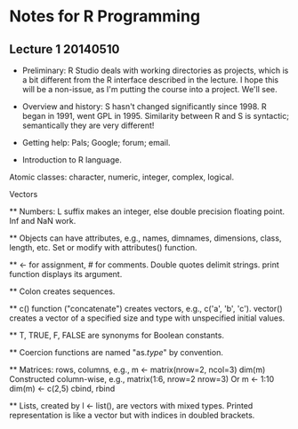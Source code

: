 # Notes for R Programming

## Lecture 1 20140510

* Preliminary: R Studio deals with working directories as projects,
  which is a bit different from the R interface described in the
  lecture. I hope this will be a non-issue, as I'm putting the course
  into a project. We'll see.

* Overview and history: S hasn't changed significantly since 1998. R
  began in 1991, went GPL in 1995. Similarity between R and S is
  syntactic; semantically they are very different!

* Getting help: Pals; Google; forum; email.

* Introduction to R language.

Atomic classes: character, numeric, integer, complex, logical.

Vectors

** Numbers: L suffix makes an integer, else double precision floating
   point. Inf and NaN work.

** Objects can have attributes, e.g., names, dimnames, dimensions,
   class, length, etc. Set or modify with attributes() function.

** <- for assignment, # for comments. Double quotes delimit
   strings. print function displays its argument.

** Colon creates sequences.

** c() function ("concatenate") creates vectors, e.g., c('a', 'b',
   'c'). vector() creates a vector of a specified size and type
   with unspecified initial values.

** T, TRUE, F, FALSE are synonyms for Boolean constants.

** Coercion functions are named "as.*type*" by convention.

** Matrices: rows, columns, e.g., m <- matrix(nrow=2, ncol=3)
   dim(m)
   Constructed column-wise, e.g., matrix(1:6, nrow=2 nrow=3)
   Or m <- 1:10
   dim(m) <- c(2,5)
   cbind, rbind

** Lists, created by l <- list(), are vectors with mixed
   types. Printed representation is like a vector but with indices in
   doubled brackets.

